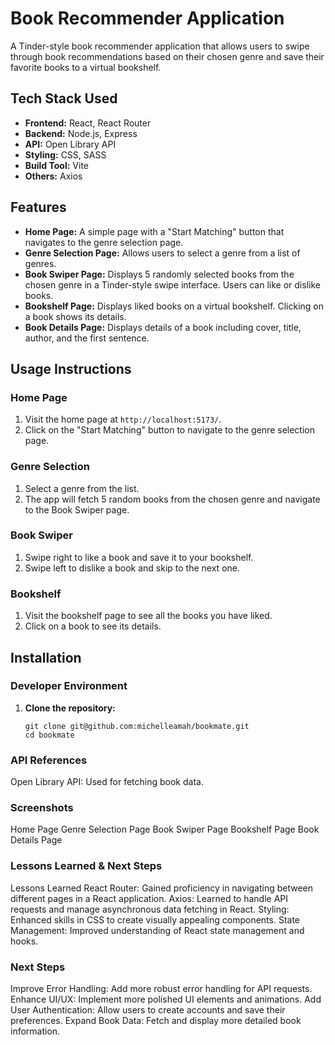 # Book Recommender Application

A Tinder-style book recommender application that allows users to swipe through book recommendations based on their chosen genre and save their favorite books to a virtual bookshelf.

## Tech Stack Used

- **Frontend:** React, React Router
- **Backend:** Node.js, Express
- **API:** Open Library API
- **Styling:** CSS, SASS
- **Build Tool:** Vite
- **Others:** Axios

## Features

- **Home Page:** A simple page with a "Start Matching" button that navigates to the genre selection page.
- **Genre Selection Page:** Allows users to select a genre from a list of genres.
- **Book Swiper Page:** Displays 5 randomly selected books from the chosen genre in a Tinder-style swipe interface. Users can like or dislike books.
- **Bookshelf Page:** Displays liked books on a virtual bookshelf. Clicking on a book shows its details.
- **Book Details Page:** Displays details of a book including cover, title, author, and the first sentence.

## Usage Instructions

### Home Page

1. Visit the home page at `http://localhost:5173/`.
2. Click on the "Start Matching" button to navigate to the genre selection page.

### Genre Selection

1. Select a genre from the list.
2. The app will fetch 5 random books from the chosen genre and navigate to the Book Swiper page.

### Book Swiper

1. Swipe right to like a book and save it to your bookshelf.
2. Swipe left to dislike a book and skip to the next one.

### Bookshelf

1. Visit the bookshelf page to see all the books you have liked.
2. Click on a book to see its details.

## Installation

### Developer Environment

1. **Clone the repository:**

   ```
   git clone git@github.com:michelleamah/bookmate.git
   cd bookmate

### API References
Open Library API: Used for fetching book data.

### Screenshots
Home Page
Genre Selection Page
Book Swiper Page
Bookshelf Page
Book Details Page

### Lessons Learned & Next Steps
Lessons Learned
React Router: Gained proficiency in navigating between different pages in a React application.
Axios: Learned to handle API requests and manage asynchronous data fetching in React.
Styling: Enhanced skills in CSS to create visually appealing components.
State Management: Improved understanding of React state management and hooks.

### Next Steps
Improve Error Handling: Add more robust error handling for API requests.
Enhance UI/UX: Implement more polished UI elements and animations.
Add User Authentication: Allow users to create accounts and save their preferences.
Expand Book Data: Fetch and display more detailed book information.
